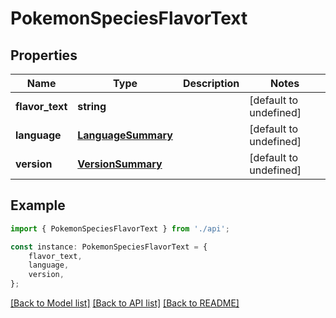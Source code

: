 # PokemonSpeciesFlavorText


## Properties

Name | Type | Description | Notes
------------ | ------------- | ------------- | -------------
**flavor_text** | **string** |  | [default to undefined]
**language** | [**LanguageSummary**](LanguageSummary.md) |  | [default to undefined]
**version** | [**VersionSummary**](VersionSummary.md) |  | [default to undefined]

## Example

```typescript
import { PokemonSpeciesFlavorText } from './api';

const instance: PokemonSpeciesFlavorText = {
    flavor_text,
    language,
    version,
};
```

[[Back to Model list]](../README.md#documentation-for-models) [[Back to API list]](../README.md#documentation-for-api-endpoints) [[Back to README]](../README.md)
